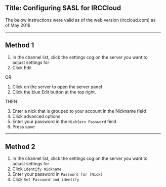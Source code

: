 Title: Configuring SASL for IRCCloud
---
The below instructions were valid as of the web version (irccloud.com) as of May 2019

---
Method 1
---
1. In the channel list, click the settings cog on the server you want to adjust settings for
2. Click Edit

OR

1. Click on the server to open the server panel
2. Click the blue Edit button at the top right.

THEN

3. Enter a nick that is grouped to your account in the Nickname field
4. Click advanced options
5. Enter your password in the `NickServ Password` field
6. Press save
---
Method 2
---

1. In the channel list, click the settings cog on the server you want to adjust settings for
2. Click `identify Nickname`
3. Enter your password in `Password for [Nick]`
4. Click `Set Password and identify`

